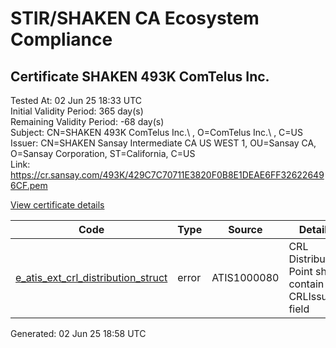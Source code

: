 # STIR/SHAKEN CA Ecosystem Compliance

## Certificate SHAKEN 493K ComTelus Inc. 

Tested At: 02 Jun 25 18:33 UTC\
Initial Validity Period: 365 day(s)\
Remaining Validity Period: -68 day(s)\
Subject: CN=SHAKEN 493K ComTelus Inc.\\ , O=ComTelus Inc.\\ , C=US\
Issuer: CN=SHAKEN Sansay Intermediate CA US WEST 1, OU=Sansay CA, O=Sansay Corporation, ST=California, C=US\
Link: https://cr.sansay.com/493K/429C7C70711E3820F0B8E1DEAE6FF326226496CF.pem

[View certificate details](https://x509.io/?cert=MIICrjCCAlWgAwIBAgIUQpx8cHEeOCDwuOHerm%2FzJiJkls8wCgYIKoZIzj0EAwIwgYUxCzAJBgNVBAYTAlVTMRMwEQYDVQQIDApDYWxpZm9ybmlhMRswGQYDVQQKDBJTYW5zYXkgQ29ycG9yYXRpb24xEjAQBgNVBAsMCVNhbnNheSBDQTEwMC4GA1UEAwwnU0hBS0VOIFNhbnNheSBJbnRlcm1lZGlhdGUgQ0EgVVMgV0VTVCAxMB4XDTI0MDMyNjE4MTIxMVoXDTI1MDMyNjE4MTIxMVowSzELMAkGA1UEBhMCVVMxFzAVBgNVBAoMDkNvbVRlbHVzIEluYy4gMSMwIQYDVQQDDBpTSEFLRU4gNDkzSyBDb21UZWx1cyBJbmMuIDBZMBMGByqGSM49AgEGCCqGSM49AwEHA0IABFiVFyYGajyiCbO4NjW8mtYAnC32aTpZwx5CLWqF%2F2OD%2BLn5VfhralDegkBwq%2FpgEov753gXnTw9q9EUHA9%2F3iqjgdswgdgwFgYIKwYBBQUHARoECjAIoAYWBDQ5M0swFwYDVR0gBBAwDjAMBgpghkgBhv8JAQEEMB0GA1UdDgQWBBQrrYBFMT5%2FQxHyYRlMw4%2BoIH%2FT9DAfBgNVHSMEGDAWgBSs05P1Q0PMCr5FWBcTfZJ83MMBRjBHBgNVHR8EQDA%2BMDygOqA4hjZodHRwczovL2F1dGhlbnRpY2F0ZS1hcGkuaWNvbmVjdGl2LmNvbS9kb3dubG9hZC92MS9jcmwwDAYDVR0TAQH%2FBAIwADAOBgNVHQ8BAf8EBAMCB4AwCgYIKoZIzj0EAwIDRwAwRAIgRESqh4BlnbJMViIth0MxwMTsGcvC2hN3%2FvgONxVn3OECIAjVRdhMQ0yEgGeI0UdbFp48du7zUceRtwO2r90jUCXp)

| Code | Type | Source | Details |
|------|------|--------|---------|
| [e_atis_ext_crl_distribution_struct](../../ISSUES/e_atis_ext_crl_distribution_struct/README.md) | error | ATIS1000080 | CRL Distribution Point shall contain a CRLIssuer field |


Generated: 02 Jun 25 18:58 UTC